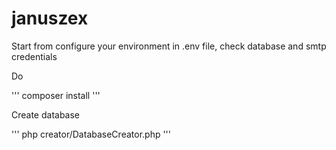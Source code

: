 # januszex

Start from configure your environment in .env file, check database and smtp credentials

Do

'''
composer install
'''

Create database 

'''
php creator/DatabaseCreator.php
'''

